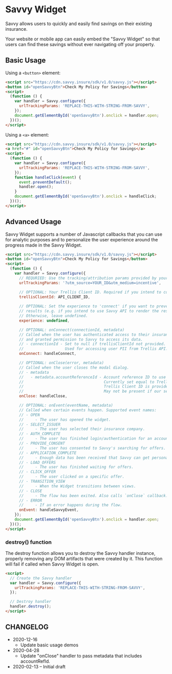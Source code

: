 # Savvy Widget

Savvy allows users to quickly and easily find savings on their existing insurance.

Your website or mobile app can easily embed the "Savvy Widget" so that users can find these savings without ever navigating off your property.

## Basic Usage

Using a `<button>` element:

```html
<script src="https://cdn.savvy.insure/sdk/v1.0/savvy.js"></script>
<button id="openSavvyBtn">Check My Policy for Savings</button>
<script>
  (function () {
    var handler = Savvy.configure({
      urlTrackingParams: 'REPLACE-THIS-WITH-STRING-FROM-SAVVY',
    });
    document.getElementById('openSavvyBtn').onclick = handler.open;
  })();
</script>
```

Using a `<a>` element:

```html
<script src="https://cdn.savvy.insure/sdk/v1.0/savvy.js"></script>
<a href="#" id="openSavvyBtn">Check My Policy for Savings</a>
<script>
  (function () {
    var handler = Savvy.configure({
      urlTrackingParams: 'REPLACE-THIS-WITH-STRING-FROM-SAVVY',
    });
    function handleClick(event) {
      event.preventDefault();
      handler.open();
    }
    document.getElementById('openSavvyBtn').onclick = handleClick;
  })();
</script>
```

## Advanced Usage

Savvy Widget supports a number of Javascript callbacks that you can use for analytic purposes and to personalize the user experience around the progress made in the Savvy Widget.

```html
<script src="https://cdn.savvy.insure/sdk/v1.0/savvy.js"></script>
<button id="openSavvyBtn">Check My Policy for Savings</button>
<script>
  (function () {
    var handler = Savvy.configure({
      // REQURIED: Use the tracking/attribution params provided by your contact at Savvy.
      urlTrackingParams: '?utm_source=YOUR_ID&utm_medium=incentive',

      // OPTIONAL: Your Trellis Client ID. Required if you intend to collect end-user PII.
      trellisClientId: API_CLIENT_ID,
  
      // OPTIONAL: Set the experience to 'connect' if you want to prevent Savvy SDK from displaying
      // results (e.g. if you intend to use Savvy API to render the results natively).
      // Otherwise, leave undefined.
      experience: undefined,

      // OPTIONAL: onConnect(connectionId, metadata)
      // Called when the user has authenticated access to their insurance account
      // and granted permission to Savvy to access its data.
      // - connectionId - Set to null if trellisClientId not provided.
      //                  Used for accessing user PII from Trellis API.
      onConnect: handleConnect,

      // OPTIONAL: onClose(error, metadata)
      // Called when the user closes the modal dialog.
      // - metadata
      //   - metadata.accountReferenceId - Account reference ID to use for searching Savvy.
      //                                   Currently set equal to Trellis Connection ID when
      //                                   Trellis Client ID is provided.
      //                                   May not be present if our servers could not be reached.
      onClose: handleClose,

      // OPTIONAL: onEvent(eventName, metadata)
      // Called when certain events happen. Supported event names:
      // - OPEN
      //     - The user has opened the widget.
      // - SELECT_ISSUER
      //     - The user has selected their insurance company.
      // - AUTH_COMPLETE
      //     - The user has finished login/authentication for an account.
      // - PROVIDE_CONSENT
      //     - The user has consented to Savvy's searching for offers.
      // - APPLICATION_COMPLETE
      //     - Enough data has been received that Savvy can get personalized offers.
      // - LOAD_OFFERS
      //     - The user has finished waiting for offers.
      // - CLICK_OFFER
      //     - The user clicked on a specific offer.
      // - TRANSITION_VIEW
      //     - When the Widget transitions between views.
      // - CLOSE
      //     - The flow has been exited. Also calls `onClose` callback.
      // - ERROR
      //     - If an error happens during the flow.
      onEvent: handleSavvyEvent,
    });
    document.getElementById('openSavvyBtn').onclick = handler.open;
  })();
</script>
```

### destroy() function

The destroy function allows you to destroy the Savvy handler instance, properly removing any DOM artifacts that were created by it. This function will fail if called when Savvy Widget is open.

```html
<script>
  // Create the Savvy handler
  var handler = Savvy.configure({
    urlTrackingParams: 'REPLACE-THIS-WITH-STRING-FROM-SAVVY',
  });

  // Destroy handler
  handler.destroy();
</script>
```

## CHANGELOG

- 2020-12-16
  - Update basic usage demos
- 2020-04-28
  - Update "onClose" handler to pass metadata that includes accountRefId.
- 2020-02-13 – Initial draft
